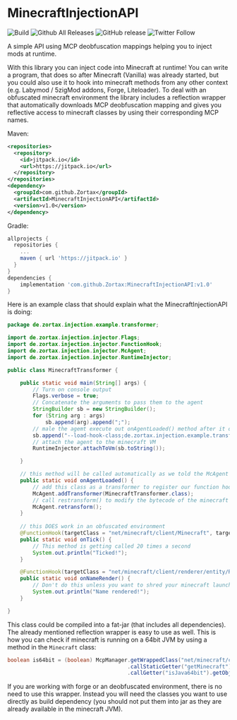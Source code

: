 # MinecraftInjectionAPI
![Build](https://travis-ci.org/Zortax/MinecraftInjectionAPI.svg?branch=master)
![Github All Releases](https://img.shields.io/github/downloads/Zortax/MinecraftInjectionAPI/total.svg)
![GitHub release](https://img.shields.io/github/release/Zortax/MinecraftInjectionAPI.svg)
![Twitter Follow](https://img.shields.io/twitter/follow/leoseib.svg?style=social&label=Follow)

A simple API using MCP deobfuscation mappings helping you to inject mods at runtime.

With this library you can inject code into Minecraft at runtime! You can write a program, that does so after Minecraft (Vanilla) was already started, but you could also use it to hook into minecraft methods from any other context (e.g. Labymod / 5zigMod addons, Forge, Liteloader). To deal with an obfuscated minecraft environment the library includes a reflection wrapper that automatically downloads MCP deobfuscation mapping and gives you reflective access to minecraft classes by using their corresponding MCP names.

Maven:
```xml
<repositories>
  <repository>
    <id>jitpack.io</id>
    <url>https://jitpack.io</url>
  </repository>
</repositories>
<dependency>
  <groupId>com.github.Zortax</groupId>
  <artifactId>MinecraftInjectionAPI</artifactId>
  <version>v1.0</version>
</dependency>
```
Gradle:
```gradle
allprojects {
  repositories {
    ...
    maven { url 'https://jitpack.io' }
  }
}
dependencies {
    implementation 'com.github.Zortax:MinecraftInjectionAPI:v1.0'
}
```

Here is an example class that should explain what the MinecraftInjectionAPI is doing:

```java
package de.zortax.injection.example.transformer;

import de.zortax.injection.injector.Flags;
import de.zortax.injection.injector.FunctionHook;
import de.zortax.injection.injector.McAgent;
import de.zortax.injection.injector.RuntimeInjector;

public class MinecraftTransformer {

    public static void main(String[] args) {
        // Turn on console output
        Flags.verbose = true;
        // Concatenate the arguments to pass them to the agent
        StringBuilder sb = new StringBuilder();
        for (String arg : args)
            sb.append(arg).append(";");
        // male the agemt execute out onAgentLoaded() method after it os done loading
        sb.append("--load-hook-class;de.zortax.injection.example.transformer.MinecraftTransformer;--load-hook-method;onAgentLoaded");
        // attach the agent to the minecraft VM
        RuntimeInjector.attachToVm(sb.toString());

    }

    // this method will be called automatically as we told the McAgent to do so via arguments
    public static void onAgentLoaded() {
        // add this class as a transformer to register our function hooks
        McAgent.addTransformer(MinecraftTransformer.class);
        // call restransform() to modify the bytecode of the minecraft classes to activate our hooks
        McAgent.retransform();
    }
    
    // this DOES work in an obfuscated environment
    @FunctionHook(targetClass = "net/minecraft/client/Minecraft", targetMethod = "runTick")
    public static void onTick() {
        // This method is getting called 20 times a second
        System.out.println("Ticked!");
    }

    @FunctionHook(targetClass = "net/minecraft/client/renderer/entity/RendererLivingEntity", targetMethod = "renderName")
    public static void onNameRender() {
        // Don't do this unless you want to shred your minecraft launcher's log output...
        System.out.println("Name rendered!");
    }

}
```
This class could be compiled into a fat-jar (that includes all dependencies).
The already mentioned reflection wrapper is easy to use as well. This is how you can check if minecraft is running on a 64bit JVM by using a method in the `Minecraft` class:
```java
boolean is64bit = (boolean) McpManager.getWrappedClass("net/minecraft/client/Minecraft")
                                      .callStaticGetter("getMinecraft")
                                      .callGetter("isJava64bit").getObject();
```
If you are working with forge or an deobfuscated environment, there is no need to use this wrapper. Instead you will need the classes you want to use directly as build dependency (you should not put them into jar as they are already available in the minecraft JVM).
